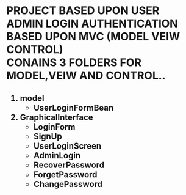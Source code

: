 <h1>
  PROJECT BASED UPON USER ADMIN LOGIN AUTHENTICATION<br>
  BASED UPON MVC (MODEL VEIW CONTROL)<br>
  CONAINS 3 FOLDERS FOR MODEL,VEIW AND CONTROL..
  </h1>
  <h2>
  <ol>
    <li>model
      <ul>
        <li>UserLoginFormBean</li>
      </ul>
    </li>
     <li>GraphicalInterface
      <ul>
        <li>LoginForm</li>
        <li>SignUp</li>
        <li>UserLoginScreen</li>
        <li>AdminLogin</li>
        <li>RecoverPassword</li>
        <li>ForgetPassword</li>
        <li>ChangePassword</li>
      </ul>
    </li>
  </ol>
  </h2>
  
